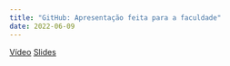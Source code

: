 ```yaml
---
title: "GitHub: Apresentação feita para a faculdade"
date: 2022-06-09
---
```


[Vídeo](https://www.youtube.com/watch?v=udlL3eGLakk)
[Slides](https://mizerkowski.com.br/pdf/GitHub.pdf)
